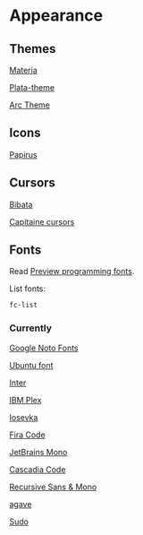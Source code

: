 # Appearance

## Themes

[Materia](https://github.com/nana-4/materia-theme)

[Plata-theme](https://gitlab.com/tista500/plata-theme)

[Arc Theme](https://github.com/jnsh/arc-theme)

## Icons

[Papirus](https://github.com/PapirusDevelopmentTeam/papirus-icon-theme)

## Cursors

[Bibata](https://github.com/KaizIqbal/Bibata_Cursor)

[Capitaine cursors](https://github.com/keeferrourke/capitaine-cursors)

## Fonts

Read [Preview programming fonts](https://www.programmingfonts.org/).

List fonts:

```sh
fc-list
```

### Currently

[Google Noto Fonts](https://www.google.com/get/noto/)

[Ubuntu font](https://design.ubuntu.com/font/)

[Inter](https://github.com/rsms/inter)

[IBM Plex](https://github.com/IBM/plex)

[Iosevka](https://github.com/be5invis/Iosevka)

[Fira Code](https://github.com/tonsky/FiraCode)

[JetBrains Mono](https://github.com/JetBrains/JetBrainsMono)

[Cascadia Code](https://github.com/microsoft/cascadia-code)

[Recursive Sans & Mono](https://github.com/arrowtype/recursive)

[agave](https://github.com/agarick/agave)

[Sudo](https://github.com/jenskutilek/sudo-font)
